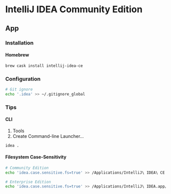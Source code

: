# IntelliJ IDEA Community Edition

## App

### Installation

#### Homebrew

```sh
brew cask install intellij-idea-ce
```

### Configuration

```sh
# Git ignore
echo '.idea' >> ~/.gitignore_global
```

### Tips

#### CLI

1. Tools
2. Create Command-line Launcher...

```sh
idea .
```

#### Filesystem Case-Sensitivity

```sh
# Community Edition
echo 'idea.case.sensitive.fs=true' >> /Applications/IntelliJ\ IDEA\ CE.app/Contents/bin/idea.properties

# Enterprise Edition
echo 'idea.case.sensitive.fs=true' >> /Applications/IntelliJ\ IDEA.app/Contents/bin/idea.properties
```

<!-- ### Docs

####

1. Add Configuration... -->
